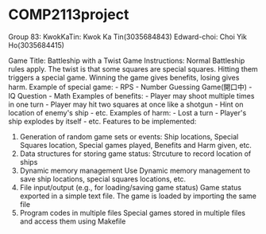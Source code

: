 # COMP2113project
Group 83: KwokKaTin: Kwok Ka Tin(3035684843)
          Edward-choi: Choi Yik Ho(3035684415)
         
Game Title: Battleship with a Twist
Game Instructions: Normal Battleship rules apply. The twist is that some squares are special squares. Hitting them triggers a special game. Winning the game gives benefits, losing gives harm.
                   Example of special game: - RPS
                                            - Number Guessing Game(開口中)
                                            - IQ Question
                                            - Math
                   Examples of benefits:    - Player may shoot multiple times in one turn
                                            - Player may hit two squares at once like a shotgun
                                            - Hint on location of enemy's ship
                                            - etc.
                   Examples of harm:        - Lost a turn
                                            - Player's ship explodes by itself 
                                            - etc.
Features to be implemented:
1. Generation of random game sets or events:
    Ship locations, Special Squares location, Special games played, Benefits and Harm given, etc.
2. Data structures for storing game status:
    Strcuture to record location of ships
3. Dynamic memory management
    Use Dynamic memory management to save ship locations, special squares locations, etc.
4. File input/output (e.g., for loading/saving game status)
    Game status exported in a simple text file. The game is loaded by importing the same file
5. Program codes in multiple files
    Special games stored in multiple files and access them using Makefile
